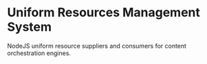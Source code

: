 # Uniform Resources Management System

NodeJS uniform resource suppliers and consumers for content orchestration engines.

